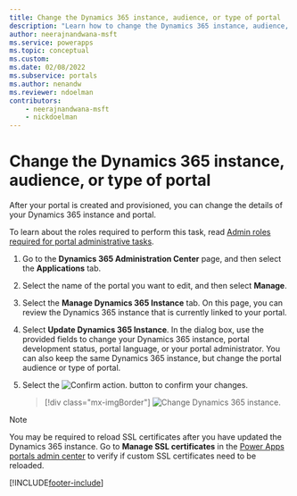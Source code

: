 ```yaml
---
title: Change the Dynamics 365 instance, audience, or type of portal
description: "Learn how to change the Dynamics 365 instance, audience, or type of a portal."
author: neerajnandwana-msft
ms.service: powerapps
ms.topic: conceptual
ms.custom: 
ms.date: 02/08/2022
ms.subservice: portals
ms.author: nenandw
ms.reviewer: ndoelman
contributors:
    - neerajnandwana-msft
    - nickdoelman
---
```

 
# Change the Dynamics 365 instance, audience, or type of portal

After your portal is created and provisioned, you can change the details of your Dynamics 365 instance and portal.

To learn about the roles required to perform this task, read [Admin roles required for portal administrative tasks](portal-admin-roles.md).

1. Go to the **Dynamics 365 Administration Center** page, and then select the **Applications** tab.

2. Select the name of the portal you want to edit, and then select **Manage**.

3. Select the **Manage Dynamics 365 Instance** tab. On this page, you can review the Dynamics 365 instance that is currently linked to your portal.

4. Select **Update Dynamics 365 Instance**. In the dialog box, use the provided fields to change your Dynamics 365 instance, portal development status, portal language, or your portal administrator. You can also keep the same Dynamics 365 instance, but change the portal audience or type of portal.

5. Select the ![Confirm action.](../media/confirm-action-icon.png "Confirm action") button to confirm your changes.  

   > [!div class="mx-imgBorder"]
   > ![Change Dynamics 365 instance.](../media/change-dynamics-365-instance.png "Change Dynamics 365 instance")  

> [!NOTE]
> You may be required to reload SSL certificates after you have updated the Dynamics 365 instance. Go to **Manage SSL certificates** in the [Power Apps portals admin center](admin-overview.md) to verify if custom SSL certificates need to be reloaded.


[!INCLUDE[footer-include](../../../includes/footer-banner.md)]